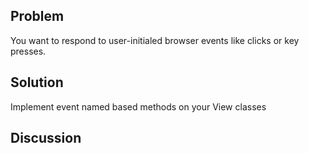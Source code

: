 ## Problem
You want to respond to user-initialed browser events like clicks or key presses.

## Solution
Implement event named based methods on your View classes

## Discussion
